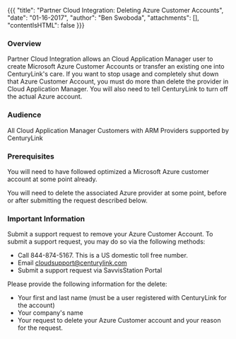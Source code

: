 {{{
  "title": "Partner Cloud Integration: Deleting Azure Customer Accounts",
  "date": "01-16-2017",
  "author": "Ben Swoboda",
  "attachments": [],
  "contentIsHTML": false
}}}

### Overview

Partner Cloud Integration allows an Cloud Application Manager user to create Microsoft Azure Customer Accounts or transfer an existing one into CenturyLink's care. If you want to stop usage and completely shut down that Azure Customer Account, you must do more than delete the provider in Cloud Application Manager. You will also need to tell CenturyLink to turn off the actual Azure account.

### Audience

All Cloud Application Manager Customers with ARM Providers supported by CenturyLink

### Prerequisites

You will need to have followed optimized a Microsoft Azure customer account at some point already.

You will need to delete the associated Azure provider at some point, before or after submitting the request described below.

### Important Information

Submit a support request to remove your Azure Customer Account. To submit a support request, you may do so via the following methods:

* Call 844-874-5167. This is a US domestic toll free number.
* Email cloudsupport@centurylink.com
* Submit a support request via SavvisStation Portal

Please provide the following information for the delete:

* Your first and last name (must be a user registered with CenturyLink for the account)
* Your company's name
* Your request to delete your Azure Customer account and your reason for the request.
